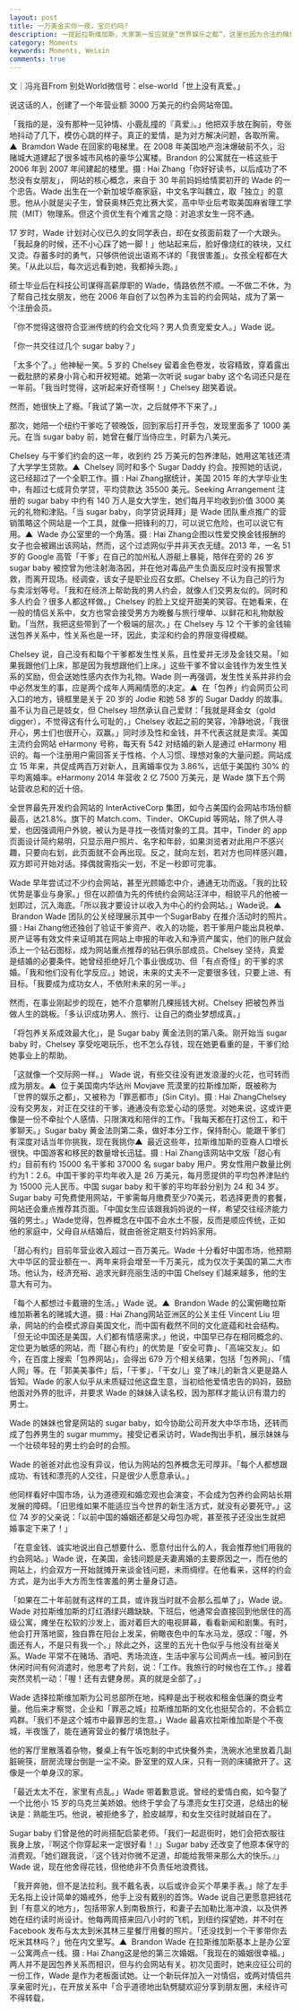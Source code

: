 ```yaml
---
layout: post 
title: 一万美金买你一夜，宝贝约吗?
description: 一提起拉斯维加斯，大家第一反应就是“世界娱乐之都”，这里也因为合法的赌博业和成人娱乐被称为“罪恶都市”。今天主页君介绍的这个人是一位相貌平凡的宅男，他就居住在这个罪恶都市里并一手创办了自己的事业，一系列以收入为中心的约会网站。在这里，干爹们提供金钱，干女儿们贡献青春与美貌，各取所需。这难不成就是传说中的“包养帝国”？前排速速来围观！
category: Moments 
keywords: Moments, Weixin 
comments: true 
---
```

文｜冯兆音From 别处World微信号：else-world「世上没有真爱。」

说这话的人，创建了一个年营业额 3000 万美元的约会网站帝国。

「我指的是，没有那种一见钟情、小鹿乱撞的『真爱』。」他把双手放在胸前，夸张地抖动了几下，模仿心跳的样子。真正的爱情，是为对方解决问题，各取所需。▲  Bramdon Wade 在回家的电梯里。在 2008 年美国地产泡沫爆破前不久，沿赌城大道建起了很多城市风格的豪华公寓楼。Brandon 的公寓就在一栋这些于 2006 年到 2007 年间建起的楼里。摄 : Hai Zhang「你好好读书，以后成功了不愁没有女朋友」， 网站的核心概念，来自于 30 年前妈妈给情窦初开的 Wade 的一个忠告。Wade 出生在一个新加坡华裔家庭，中文名字叫魏立，取「独立」的意思。他从小就是尖子生，曾获奥林匹克比赛大奖，高中毕业后考取美国麻省理工学院（MIT）物理系。但这个资优生有个难言之隐：对追求女生一窍不通。

17 岁时，Wade 计划对心仪已久的女同学表白，却在女孩面前栽了一个大跟头。「我起身的时候，还不小心踩了她一脚！」他站起来后，脸好像烧红的铁块，又红又烫。存蓄多时的勇气，只够供他说出语焉不详的「我很害羞」。女孩全程都在大笑。「从此以后，每次远远看到她，我都掉头跑。」

硕士毕业后在科技公司谋得高薪厚职的 Wade，情路依然不顺。一不做二不休，为了帮自己找女朋友，他在 2006 年自创了以包养为主旨的约会网站，成为了第一个注册会员。

「你不觉得这很符合亚洲传统的约会文化吗？男人负责宠爱女人。」Wade 说。

「你一共交往过几个 sugar baby？」

「太多个了。」他神秘一笑。5 岁的 Chelsey 留着金色卷发，妆容精致，穿着露出一截肚脐的紧身小背心和开衩短裙。她第一次听说 sugar baby 这个名词还只是在一年前。「我当时觉得，这听起来好奇怪啊！」Chelsey 甜笑着说。

然而，她很快上了瘾。「我试了第一次，之后就停不下来了。」

那次，她陪一个纽约干爹吃了顿晚饭，回到家后打开手包，发现里面多了 1000 美元。在当 sugar baby 前，她曾在餐厅当侍应生，时薪为八美元。

Chelsey 与干爹们约会的这一年，收到约 25 万美元的包养津贴，她用这笔钱还清了大学学生贷款。▲  Chelsey 同时和多个 Sugar Daddy 约会。按照她的话说，这已经超过了一个全职工作。摄 : Hai Zhang据统计，美国 2015 年的大学毕业生中，有超过七成背负学贷，平均贷款达 35500 美元。Seeking Arrangement 注册的 sugar baby 中约有 140 万人是女大学生，她们每月平均收到价值 3000 美元的礼物和津贴。「当 sugar baby，向学贷说拜拜」是 Wade 团队重点推广的营销策略这个网站是一个工具，就像一把锋利的刀，可以说它危险，也可以说它有用。▲  Wade 办公室里的一个角落。摄 : Hai Zhang企图以性爱交换金钱报酬的女子也会被踢出该网站，然而，这个过滤网似乎并非天衣无缝。2013 年，一名 51 岁的 Google 高管「干爹」在自己的加州私人游艇上暴毙，陪伴在旁的 26 岁 sugar baby 被控曾为他注射海洛因，并在他对毒品产生负面反应时没有报警求救，而离开现场。经调查，该女子是职业应召女郎。Chelsey 不认为自己的行为与卖淫划等号。「我和在经济上帮助我的男人约会，就像人们交男友似的。同时和多人约会？很多人都这样做。」Chelsey 的脸上又绽开甜美的笑容。在她看来，在一般的情侣关系中，女方也常会接受男方为晚餐与旅行埋单、以鲜花和礼物献殷勤。「当然，我把这些带到了一个极端的层次。」在 Chelsey 与 12 个干爹的金钱输送包养关系中，性关系也是一环，因此，卖淫和约会的界限变得模糊。

Chelsey 说，自己没有和每个干爹都发生性关系，且性爱并无涉及金钱交易。「如果我跟他们上床，那是因为我想跟他们上床。」这些干爹不曾以金钱作为发生性关系的奖励，但会送她性感内衣作为礼物。Wade 则一再强调，发生性关系并非约会中必然发生的事，应是两个成年人两厢情愿的决定。▲  在「包养」约会网页公司入口的地方，镜框里是关于 20 岁的 Jodie 和她 58 岁的 Sugar Daddy 的故事。虽不认为自己是妓女，但 Chelsey 坦然承认自己爱财：「我就是拜金女（gold digger），不觉得这有什么可耻的，」Chelsey 收起之前的笑容，冷静地说，「我很开心，男士们也很开心，双赢。」同时涉及性和金钱，并不代表这就是卖淫。美国主流约会网站 eHarmony 号称，每天有 542 对结婚的新人是通过 eHarmony 相识的。每一个注册用户需回答关于性格、个人习惯、理想对象的大量问题。网站成立 15 年来，共促成两百万对新人，且离婚率仅为 3.86%，远低于美国约 30% 的平均离婚率。eHarmony 2014 年营收 2 亿 7500 万美元，是 Wade 旗下五个网站营收总和的近十倍。

全世界最先开发约会网站的 InterActiveCorp 集团，如今占美国约会网站市场份额最高，达21.8%。旗下的 Match.com、Tinder、OKCupid 等网站，除了供人寻爱，也因强调用户外貌，被认为是寻找一夜情对象的工具。其中，Tinder 的 app 页面设计简约易明，只显示用户照片、名字和年龄，如果浏览者对此用户不感兴趣，只要向右划，此页面就不会再出现。反之，就向左划，若对方也同样感兴趣，双方即可开始对话。择偶就需指尖一划，不足一秒即可完事。

Wade 早年尝试过不少约会网站，甚至光顾婚恋中介，通通无功而返。「我的比较优势是事业与身家。」但在以颜值为先的传统约会网站汪洋中，相貌平凡的他被一划即过，沉入海底。「所以我才要设计以收入为中心的约会网站。」Wade说。▲  Brandon Wade 团队的公关经理展示其中一个SugarBaby 在推介活动时的照片。摄 : Hai Zhang他还独创了验证干爹资产、收入的功能，若干爹用户能出具税单、房产证等有效文件来证明其在网站上申报的年收入和净资产属实，他们的账户就会添上一个钻石图标，成为网站重点推荐的钻石俱乐部成员。Chelsey 坚持，真爱是结婚的必要条件。她曾经拒绝好几个事业很成功、但「有点奇怪」的干爹的求婚。「我和他们没有化学反应。」她说，未来的丈夫不一定要很多钱，只要上进、有目标。「我要成为成功女人，不依附未来的另一半。」

然而，在事业刚起步的现在，她不介意攀附几棵摇钱大树。Chelsey 把被包养当做人生的跳板。「多认识成功男人、旅行、让自己的商业梦想成真。」

「将包养关系成效最大化」，是 Sugar baby 黄金法则的第八条。刚开始当 sugar baby 时，Chelsey 享受吃喝玩乐，也不怎么存钱，现在她更看重的是，干爹们给她事业上的帮助。

「这就像一个交际网一样。」 Wade 说，有些交往没有迸发浪漫的火花，也可转而成为朋友。▲  位于美国南内华达州 Movjave 荒漠里的拉斯维加斯，既被称为「世界的娱乐之都」，又被称为「罪恶都市」(Sin City)。摄 : Hai ZhangChelsey 没有交男友，对正在交往的干爹，通通没有恋爱心动的感觉。对她来说，这或许更像是一份不牵扯个人感情、只限演戏和陪伴的工作。「我每天都在打这份工，和干爹聊天。」Sugar baby 黄金法则第二条，做好本分工作，保持耐心。能跟干爹们有深度对话当年你挑我，现在我挑你▲  最近这些年，拉斯维加斯的亚裔人口增长很快。中国游客和移民的数量增长迅猛。摄 : Hai Zhang该网站中文版「甜心有约」目前有约 15000 名干爹和 37000 名 sugar baby 用户。男女性用户数量比例约为1：2.6。中国干爹的平均年收入是 26 万美元，每月愿提供的平均包养津贴约为 15000 元人民币。中国 sugar baby 和干爹的平均年龄分别为 24 和 34 岁。 Sugar baby 可免费使用网站，干爹需每月缴费至少70美元，若选择更贵的套餐，网站还会重点推荐其页面。「中国女生应该跟我妈妈说的一样，希望交往经济能力强的男士。」Wade觉得，包养概念在中国不会水土不服，反而是顺应传统，正如他的家庭中，父母自从结婚后，就由爸爸定期支付妈妈家用。

「甜心有约」目前年营业收入超过一百万美元。Wade 十分看好中国市场，他预期大中华区的营业额在一、两年来将会增至一千万美元，成为仅次于美国的第二大市场。他认为，经济充裕、追求光鲜亮丽生活的中国 Chelsey 们越来越多，他的生意大有可为。

「每个人都想过卡戴珊的生活。」Wade 说。▲  Brandon Wade 的公寓俯瞰拉斯维加斯著名的赌城大道。摄 : Hai Zhang网站亚洲区的公关主任 Vincent Liu 坦承，网站的约会模式源自美国文化，而中国有截然不同的文化底蕴和社会结构。「但无论中国还是美国，人们都有情感需求。」他说，中国早已存在相同概念的、定位更为敏感的网站，而「甜心有约」的优势是「安全可靠」、「高端交友」。如今，在百度上搜索「包养网站」，会得出 679 万个相关结果，包括「包养网」、「情人网」等。在「郭美美事件」后，「干爹」、「干女儿」变了味儿的新含义更是路人皆知。Wade 的家人似乎从未质疑过他这盘生意，当初给他爱情忠告的妈妈，鼓励他面对外界的批评，并要求 Wade 的妹妹入读名校，因为那样才能认识有潜力的男士。

Wade 的妹妹也曾是网站的 sugar baby，如今协助公司开发大中华市场，还转而成了包养男生的 sugar mummy。接受记者采访时，Wade掏出手机，展示妹妹与一个壮硕年轻的男士约会时的合照。

Wade 的爸爸对此也没有异议，他认为网站的包养概念无可厚非。「每个人都想跟成功、有钱和漂亮的人交往，只是很少人愿意承认。」

他同样看好中国市场，认为道德观和婚恋观也会演变，不会成为包养约会网站长期发展的障碍。「旧思维如果不能适应当今世界的新生活方式，就没有必要死守。」这位 74 岁的父亲说：「以前中国的婚姻还都是父母包办呢，甚至孩子还没出生就把婚事定下来了！」

「在意金钱、诚实地说出自己想要什么、愿意付出什么的人，我会推荐他们用我的约会网站。」Wade 说，在美国，金钱问题是夫妻离婚的主要原因之一，而在他的网站上，约会双方一开始就摊开来谈金钱问题，未雨绸缪。在他看来，这样的约会方式，是为出手大方而生性害羞的男士量身订造。

「如果在二十年前就有这样的工具，或许我当时就不会那么孤单了」，Wade 说。Wade 对拉斯维加斯的灯红酒绿兴趣缺缺。下班后，他通常会直接回到他居住的高级公寓，瘫坐在松软的沙发上，面对着巨大的电视屏幕，看看新闻和剧集。有时，他会打开落地窗，独自靠在阳台上发呆，俯瞰夜色中的车水马龙，感叹：「喔，外面还有人，不是只有我一个。」除此之外，这里的五光十色似乎与他没有丝毫关系。Wade 平常不在赌场、酒吧、秀场流连，生活中家与公司两点一线。被问到在休闲时间有何消遣时，他思考了片刻，说：「工作。我旅行的时候也在工作。」接着突然灵机一动：「喔！还有去健身房。真的就是全部了。」

Wade 选择拉斯维加斯为公司总部所在地，纯粹是出于税收和租金低廉的商业考量。他后来才察觉，企业和「罪恶之城」拉斯维加斯的文化也挺契合的，不会鹤立鸡群。「我们不是这个城市中最罪恶的生意。」Wade 最喜欢拉斯维加斯是个不夜城，半夜饿了，能在通宵营业的餐厅填饱肚子。

他的客厅里散落着杂物，餐桌上有午饭吃剩的中式快餐外卖，洗碗水池里放着几副脏碗筷，厨房流理台倒是一尘不染。卧室里的双人床，只有一则的床铺掀开了。这像是一个单身汉的家。

「最近太太不在，家里有点乱。」Wade 带着歉意说。曾经的爱情白痴，如今娶了一个比他小 15 岁的乌克兰美娇娘。他终于学会了与漂亮女生打交道，总结出的秘诀是：熟能生巧。他说，被拒绝多了，脸皮越厚，和女生交往时就越自在了。

Sugar baby 们曾是他的时尚搭配启蒙老师。「我们一起逛街时，她们会把衣服往我身上放，『啊这个你穿起来一定很好看！』」Sugar baby 还改变了他原本保守的消费观。「她们跟我说，『这个钱对你微不足道，却能给我带来那么大的快乐。』」Wade 说，现在他舍得花钱，但他绝非不负责任地浪费钱。

「我开奔驰，但不是法拉利。我不戴名表，以后或许会买个苹果手表。」除了左手无名指上设计简单的婚戒外，他手上没有戴别的首饰。Wade 说自己更愿意把钱花到「有意义的地方」，包括带家人到南极旅行，和妻子去加勒比海冲浪，以及供养她在纽约读时尚设计。他每两周搭来回八小时的飞机，到纽约探望她，并不时在 Facebook 发布与太太到米其林三星餐厅用餐的照片。「还没找到一个干爹带你去吃米其林吗？」他在内文里写。▲  Brandon Wade 在拉斯维加斯基本上是办公室－公寓两点一线。摄 : Hai Zhang这是他的第三次婚姻。「我现在的婚姻很幸福。」两人并不是因包养关系而相识，但与约会网站有关。初次见面时，她来应征公司的一份工作，Wade 是作为老板面试她。让一个新玩伴加入一对情侣，或两对情侣共享亲密时光」，在开放关系中「合乎道德地出轨劈腿欢迎分享到朋友圈，未经许可不得转载，